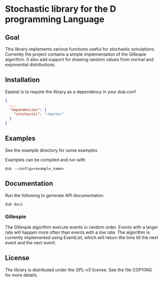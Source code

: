 # Stochastic library for the D programming Language

## Goal

This library implements various functions useful for stochastic simulations. Currently the project contains a simple implementation of the Gillespie algorithm. It also add  support for drawing random values from normal and exponential distributions.

## Installation

Easiest is to require the library as a dependency in your dub.conf 

```JSON
{
  ...
  "dependencies": {
    "stochastic": "~master"
  }
}
```

## Examples

See the example directory for some examples

Examples can be compiled and run with

    dub --config=<example_name>


## Documentation

Run the following to generate API documentation

    dub docs

### Gillespie

The Gillespie algorithm execute events in random order. Events with a larger rate will happen more often than events with a low rate. The algorithm is currently implemented using EventList, which will return the time till the next event and the next event.

## License

The library is distributed under the GPL-v3 license. See the file COPYING for more details.
